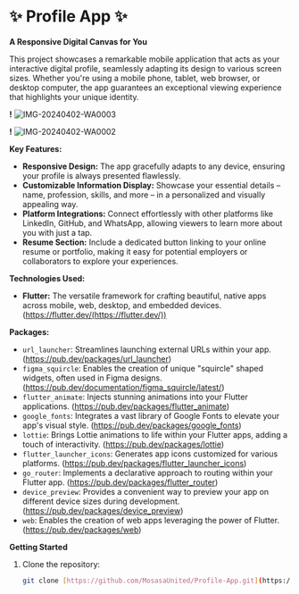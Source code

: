 # ✨ Profile App ✨

**A Responsive Digital Canvas for You**

This project showcases a remarkable mobile application that acts as your interactive digital profile, seamlessly adapting its design to various screen sizes. Whether you're using a mobile phone, tablet, web browser, or desktop computer, the app guarantees an exceptional viewing experience that highlights your unique identity.

**!** ![IMG-20240402-WA0003](https://github.com/MosasaUnited/Profile-App/assets/79766907/c99431e2-d087-420f-b7c6-9faca5590743)

**!** ![IMG-20240402-WA0002](https://github.com/MosasaUnited/Profile-App/assets/79766907/30fef04c-60f9-4ae9-9984-501b9cc7085d)


**Key Features:**

- **Responsive Design:** The app gracefully adapts to any device, ensuring your profile is always presented flawlessly.
- **Customizable Information Display:** Showcase your essential details – name, profession, skills, and more – in a personalized and visually appealing way.
- **Platform Integrations:** Connect effortlessly with other platforms like LinkedIn, GitHub, and WhatsApp, allowing viewers to learn more about you with just a tap.
- **Resume Section:** Include a dedicated button linking to your online resume or portfolio, making it easy for potential employers or collaborators to explore your experiences.

**Technologies Used:**

* **Flutter:** The versatile framework for crafting beautiful, native apps across mobile, web, desktop, and embedded devices. (https://flutter.dev/(https://flutter.dev/))

**Packages:**

- `url_launcher`: Streamlines launching external URLs within your app. (https://pub.dev/packages/url_launcher)
- `figma_squircle`: Enables the creation of unique "squircle" shaped widgets, often used in Figma designs. (https://pub.dev/documentation/figma_squircle/latest/)
- `flutter_animate`: Injects stunning animations into your Flutter applications. (https://pub.dev/packages/flutter_animate)
- `google_fonts`: Integrates a vast library of Google Fonts to elevate your app's visual style. (https://pub.dev/packages/google_fonts)
- `lottie`: Brings Lottie animations to life within your Flutter apps, adding a touch of interactivity. (https://pub.dev/packages/lottie)
- `flutter_launcher_icons`: Generates app icons customized for various platforms. (https://pub.dev/packages/flutter_launcher_icons)
- `go_router`: Implements a declarative approach to routing within your Flutter app. (https://pub.dev/packages/flutter_router)
- `device_preview`: Provides a convenient way to preview your app on different device sizes during development. (https://pub.dev/packages/device_preview)
- `web`: Enables the creation of web apps leveraging the power of Flutter. (https://pub.dev/packages/web)

**Getting Started**

1. Clone the repository:

   ```bash
   git clone [https://github.com/MosasaUnited/Profile-App.git](https://github.com/MosasaUnited/Profile-App.git)
